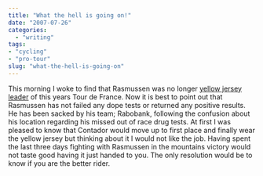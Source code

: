 ```yaml
---
title: "What the hell is going on!"
date: "2007-07-26"
categories: 
  - "writing"
tags:
- "cycling"
- "pro-tour"
slug: "what-the-hell-is-going-on"
---
```


This morning I woke to find that Rasmussen was no longer [yellow jersey leader][1] of this years Tour de France. Now it is best to point out that Rasmussen has not failed any dope tests or returned any positive results. He has been sacked by his team; Rabobank, following the confusion about his location regarding his missed out of race drug tests. At first I was pleased to know that Contador would move up to first place and finally wear the yellow jersey but thinking about it I would not like the job. Having spent the last three days fighting with Rasmussen in the mountains victory would not taste good having it just handed to you. The only resolution would be to know if you are the better rider.

[1]:	https://news.bbc.co.uk/sport1/hi/other_sports/cycling/6916698.stm